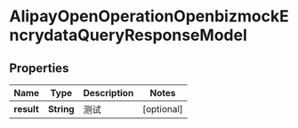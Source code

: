 

# AlipayOpenOperationOpenbizmockEncrydataQueryResponseModel


## Properties

| Name | Type | Description | Notes |
|------------ | ------------- | ------------- | -------------|
|**result** | **String** | 测试 |  [optional] |



